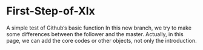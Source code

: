 # First-Step-of-Xlx
A simple test of Github‘s basic function
In this new branch, we try to make some differences between the follower and the master.
Actually, in this page, we can add the core codes or other objects, not only the introduction.
